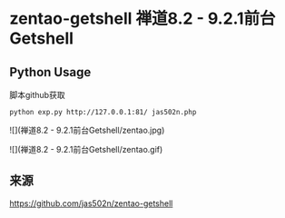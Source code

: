 # zentao-getshell 禅道8.2 - 9.2.1前台Getshell
## Python Usage

脚本github获取

`python exp.py http://127.0.0.1:81/ jas502n.php`

![](禅道8.2 - 9.2.1前台Getshell/zentao.jpg)


![](禅道8.2 - 9.2.1前台Getshell/zentao.gif)

## 来源

https://github.com/jas502n/zentao-getshell


